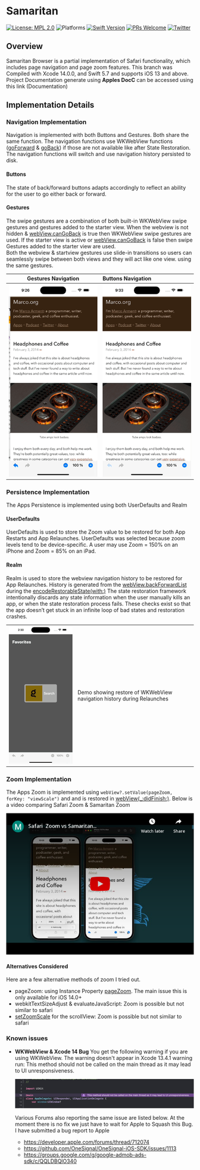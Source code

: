 # Samaritan

[![License: MPL 2.0](https://img.shields.io/badge/License-MPL%202.0-brightgreen.svg)](https://opensource.org/licenses/MPL-2.0)
![Platforms](https://img.shields.io/badge/platform-iOS-lightgrey.svg)
[![Swift Version](https://img.shields.io/badge/Swift-5.7-F16D39.svg?style=flat)](https://developer.apple.com/swift)
[![PRs Welcome](https://img.shields.io/badge/PRs-welcome-brightgreen.svg?style=flat-square)](http://makeapullrequest.com)
[![Twitter](https://img.shields.io/badge/twitter-@byaruhaf-blue.svg)](http://twitter.com/byaruhaf)

## Overview

Samaritan Browser is a partial implementation of Safari functionality, which includes page navigation and page zoom features.
This branch was Compiled with Xcode 14.0.0, and Swift 5.7 and supports iOS 13 and above.
Project Documentation generate using **Apples DocC** can be accessed using this link (Documentation)

## Implementation Details

### Navigation Implementation

Navigation is implemented with both Buttons and Gestures. Both share the same function.
The navigation functions use WKWebView functions ([goForward](https://developer.apple.com/documentation/webkit/wkwebview/1414993-goforward) & [goBack](https://developer.apple.com/documentation/webkit/wkwebview/1414952-goback)) if those are not available like after State Restoration.
The navigation functions will switch and use navigation history persisted to disk.

#### Buttons

The state of back/forward buttons adapts accordingly to reflect an ability for the user to go either back or forward.

#### Gestures

The swipe gestures are a combination of both built-in WKWebView swipe gestures and gestures added to the starter view.
When the webview is not hidden & [webView.canGoBack](https://developer.apple.com/documentation/webkit/wkwebview/1414966-cangoback) is true then WKWebView swipe gestures are used.
If the starter view is active or [webView.canGoBack](https://developer.apple.com/documentation/webkit/wkwebview/1414966-cangoback) is false then swipe Gestures added to the starter view are used.  
Both the webview & startview gestures use slide-in transitions so users can seamlessly swipe between both views and they will act like one view.
using the same gestures.

|     Gestures Navigation     | Buttons Navigation                |
| :-------------------------: | :-------------------------------- |
| ![Navigation](Demo/Nav.gif) | ![Navigation](Demo/ButtonNav.gif) |

### Persistence Implementation

The Apps Persistence is implemented using both UserDefaults and Realm

#### UserDefaults

UserDefaults is used to store the Zoom value to be restored for both App Restarts and App Relaunches.
UserDefaults was selected because zoom levels tend to be device-specific.
A user may use Zoom = 150% on an iPhone and Zoom = 85% on an iPad.

#### Realm

Realm is used to store the webview navigation history to be restored for App Relaunches.
History is generated from the [webView.backForwardList](https://developer.apple.com/documentation/webkit/wkwebview/1414977-backforwardlist) during the [encodeRestorableState(with:)](https://developer.apple.com/documentation/uikit/uiviewcontroller/1621461-encoderestorablestate)
The state restoration framework intentionally discards any state information when the user manually kills an app, or when the state restoration process fails.
These checks exist so that the app doesn’t get stuck in an infinite loop of bad states and restoration crashes.

|                              |                                                                        |
| :--------------------------: | :--------------------------------------------------------------------- |
| ![Restore](Demo/Restore.gif) | Demo showing restore of WKWebView navigation history during Relaunches |

### Zoom Implementation

The Apps Zoom is implemented using `webView?.setValue(pageZoom, forKey: "viewScale")` and and is restored in [webView(\_:didFinish:)](https://developer.apple.com/documentation/webkit/wknavigationdelegate/1455629-webview). Below is a video comparing Safari Zoom & Samaritan Zoom

[![Safari Zoom vs Samaritan Zoom](Demo/embed.png)](https://youtu.be/nOsr5MuHJPg "Safari Zoom vs Samaritan Zoom")

#### Alternatives Considered

Here are a few alternative methods of zoom I tried out.

- pageZoom: using Instance Property [pageZoom](https://developer.apple.com/documentation/webkit/wkwebview/3516411-pagezoom). The main issue this is only available for iOS 14.0+
- webkitTextSizeAdjust & evaluateJavaScript: Zoom is possible but not similar to safari
- [setZoomScale](https://developer.apple.com/documentation/uikit/uiscrollview/1619412-setzoomscale) for the scrollView: Zoom is possible but not similar to safari

### Known issues

- **WKWebView & Xcode 14 Bug**
  You get the following warning if you are using WKWebView. The warning doesn't appear in Xcode 13.4.1
  warning run: This method should not be called on the main thread as it may lead to UI unresponsiveness.

  ![Navigation](Demo/Bug2.png)

  Various Forums also reporting the same issue are listed below. At the moment there is no fix we just have to wait for Apple to Squash this Bug.
  I have submitted a bug report to Apple

  - https://developer.apple.com/forums/thread/712074
  - https://github.com/OneSignal/OneSignal-iOS-SDK/issues/1113
  - https://groups.google.com/g/google-admob-ads-sdk/c/QQLDBQlO340
